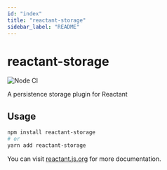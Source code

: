 ```yaml
---
id: "index"
title: "reactant-storage"
sidebar_label: "README"
---
```


# reactant-storage

![Node CI](https://github.com/unadlib/reactant/workflows/Node%20CI/badge.svg)

A persistence storage plugin for Reactant

## Usage

```sh
npm install reactant-storage
# or
yarn add reactant-storage
```

You can visit [reactant.js.org](https://reactant.js.org/) for more documentation.
